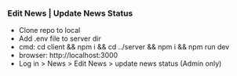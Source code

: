 ### Edit News | Update News Status

- Clone repo to local
- Add .env file to server dir
- cmd: cd client && npm i && cd ../server && npm i && npm run dev
- browser: http://localhost:3000
- Log in > News > Edit News > update news status (Admin only)
